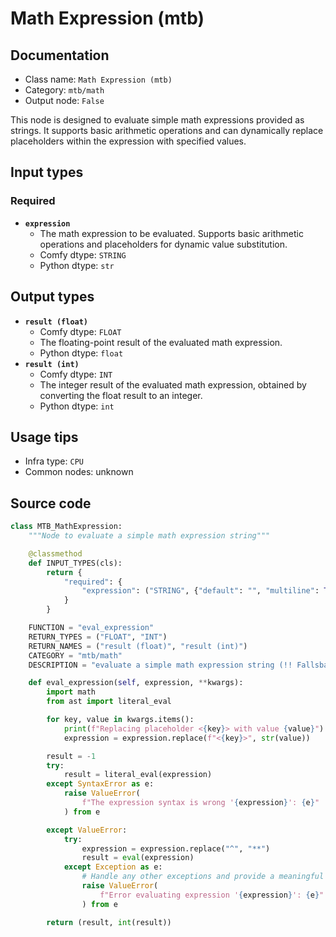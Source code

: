 # Math Expression (mtb)
## Documentation
- Class name: `Math Expression (mtb)`
- Category: `mtb/math`
- Output node: `False`

This node is designed to evaluate simple math expressions provided as strings. It supports basic arithmetic operations and can dynamically replace placeholders within the expression with specified values.
## Input types
### Required
- **`expression`**
    - The math expression to be evaluated. Supports basic arithmetic operations and placeholders for dynamic value substitution.
    - Comfy dtype: `STRING`
    - Python dtype: `str`
## Output types
- **`result (float)`**
    - Comfy dtype: `FLOAT`
    - The floating-point result of the evaluated math expression.
    - Python dtype: `float`
- **`result (int)`**
    - Comfy dtype: `INT`
    - The integer result of the evaluated math expression, obtained by converting the float result to an integer.
    - Python dtype: `int`
## Usage tips
- Infra type: `CPU`
- Common nodes: unknown


## Source code
```python
class MTB_MathExpression:
    """Node to evaluate a simple math expression string"""

    @classmethod
    def INPUT_TYPES(cls):
        return {
            "required": {
                "expression": ("STRING", {"default": "", "multiline": True}),
            }
        }

    FUNCTION = "eval_expression"
    RETURN_TYPES = ("FLOAT", "INT")
    RETURN_NAMES = ("result (float)", "result (int)")
    CATEGORY = "mtb/math"
    DESCRIPTION = "evaluate a simple math expression string (!! Fallsback to eval)"

    def eval_expression(self, expression, **kwargs):
        import math
        from ast import literal_eval

        for key, value in kwargs.items():
            print(f"Replacing placeholder <{key}> with value {value}")
            expression = expression.replace(f"<{key}>", str(value))

        result = -1
        try:
            result = literal_eval(expression)
        except SyntaxError as e:
            raise ValueError(
                f"The expression syntax is wrong '{expression}': {e}"
            ) from e

        except ValueError:
            try:
                expression = expression.replace("^", "**")
                result = eval(expression)
            except Exception as e:
                # Handle any other exceptions and provide a meaningful error message
                raise ValueError(
                    f"Error evaluating expression '{expression}': {e}"
                ) from e

        return (result, int(result))

```
